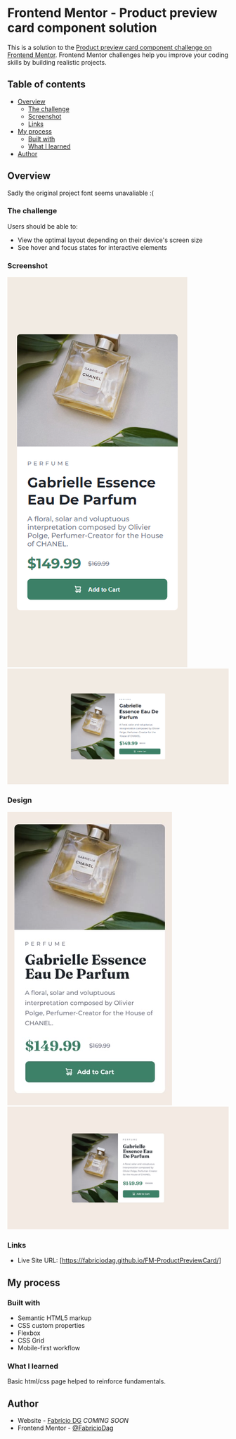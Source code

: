 # Frontend Mentor - Product preview card component solution

This is a solution to the [Product preview card component challenge on Frontend Mentor](https://www.frontendmentor.io/challenges/product-preview-card-component-GO7UmttRfa). Frontend Mentor challenges help you improve your coding skills by building realistic projects. 

## Table of contents

- [Overview](#overview)
  - [The challenge](#the-challenge)
  - [Screenshot](#screenshot)
  - [Links](#links)
- [My process](#my-process)
  - [Built with](#built-with)
  - [What I learned](#what-i-learned)
- [Author](#author)


## Overview
  Sadly the original project font seems unavaliable :(
### The challenge

Users should be able to:

- View the optimal layout depending on their device's screen size
- See hover and focus states for interactive elements

### Screenshot

![](./Screenshots/mobile.png)
![](./Screenshots/desktop.png)

### Design

![](./design/mobile-design.jpg)
![](./design/desktop-design.jpg)

### Links

- Live Site URL: [https://fabriciodag.github.io/FM-ProductPreviewCard/]

## My process

### Built with

- Semantic HTML5 markup
- CSS custom properties
- Flexbox
- CSS Grid
- Mobile-first workflow

### What I learned

Basic html/css page helped to reinforce fundamentals.

## Author

- Website - [Fabrício DG](https://www.devfabriciodag.com) *COMING SOON*
- Frontend Mentor - [@FabricioDag](https://www.frontendmentor.io/profile/FabricioDag)
